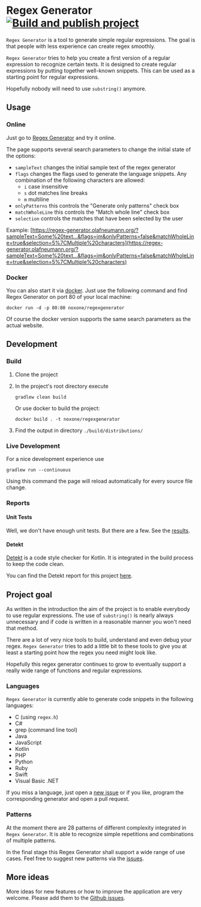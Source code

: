 # Regex Generator [![Build and publish project](https://github.com/noxone/regex-generator/actions/workflows/publish-project.yml/badge.svg)](https://github.com/noxone/regex-generator/actions/workflows/publish-project.yml)

``Regex Generator`` is a tool to generate simple regular expressions. The goal is that people with less experience can create regex smoothly.

``Regex Generator`` tries to help you create a first version of a regular expression to recognize certain texts. It is designed to create regular expressions by putting together well-known snippets. This can be used as a starting point for regular expressions.

Hopefully nobody will need to use ``substring()`` anymore.

## Usage

### Online

Just go to [Regex Generator](https://regex-generator.olafneumann.org/) and try it online.

The page supports several search parameters to change the initial state of the options:

- ``sampleText`` changes the initial sample text of the regex generator
- ``flags`` changes the flags used to generate the language snippets. Any combination of the following characters are allowed:
  - ``i`` case insensitive
  - ``s`` dot matches line breaks
  - ``m`` multiline
- ``onlyPatterns`` this controls the "Generate only patterns" check box
- ``matchWholeLine`` this controls the "Match whole line" check box
- ``selection`` controls the matches that have been selected by the user

Example: [https://regex-generator.olafneumann.org/?sampleText=Some%20text...&flags=im&onlyPatterns=false&matchWholeLine=true&selection=5%7CMultiple%20characters](https://regex-generator.olafneumann.org/?sampleText=Some%20text...&flags=im&onlyPatterns=false&matchWholeLine=true&selection=5%7CMultiple%20characters)

### Docker

You can also start it via [docker](https://hub.docker.com/r/noxone/regexgenerator). Just use the following command and find Regex Generator on port 80 of your local machine:

```console
docker run -d -p 80:80 noxone/regexgenerator
```

Of course the docker version supports the same search parameters as the actual website.

## Development

### Build

1. Clone the project
2. In the project's root directory execute

   ```console
   gradlew clean build
   ```

   Or use docker to build the project:

   ```console
   docker build . -t noxone/regexgenerator
   ```

3. Find the output in directory ``./build/distributions/``

### Live Development

For a nice development experience use

```console
gradlew run --continuous
```

Using this command the page will reload automatically for every source file change.

### Reports

#### Unit Tests

Well, we don't have enough unit tests. But there are a few. See the [results](https://regex-generator.olafneumann.org/reports/test).

#### Detekt

[Detekt](https://github.com/detekt/detekt) is a code style checker for Kotlin. It is integrated in the build process to keep the code clean.

You can find the Detekt report for this project [here](https://regex-generator.olafneumann.org/reports/detekt.html).

## Project goal

As written in the introduction the aim of the project is to enable everybody to use regular expressions. The use of ``substring()`` is nearly always unnecessary and if code is written in a reasonable manner you won't need that method.

There are a lot of very nice tools to build, understand and even debug your regex. ``Regex Generator`` tries to add a little bit to these tools to give you at least a starting point how the regex you need might look like.

Hopefully this regex generator continues to grow to eventually support a really wide range of functions and regular expressions.

### Languages

``Regex Generator`` is currently able to generate code snippets in the following languages:

- C (using `regex.h`)
- C#
- grep (command line tool)
- Java
- JavaScript
- Kotlin
- PHP
- Python
- Ruby
- Swift
- Visual Basic .NET

If you miss a language, just open a [new issue](https://github.com/noxone/regex-generator/issues/new?assignees=&labels=New+language&template=add-programming-language.md&title=) or if you like, program the corresponding generator and open a pull request.

### Patterns

At the moment there are 28 patterns of different complexity integrated in ``Regex Generator``. It is able to recognize simple repetitions and combinations of multiple patterns.

In the final stage this Regex Generator shall support a wide range of use cases. Feel free to suggest new patterns via the [issues](https://github.com/noxone/regex-generator/issues/new?assignees=&labels=&template=add-pattern.md&title=).

## More ideas

More ideas for new features or how to improve the application are very welcome. Please add them to the [Github issues](https://github.com/noxone/regex-generator/issues).
